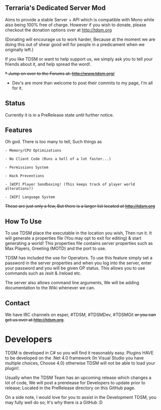 Terraria's Dedicated Server Mod
-------------

Aims to provide a stable Server + API which is compatible with Mono while also being 100% free of charge. However if you wish to donate, please checkout the donation options over at http://tdsm.org

(Donating will encourage us to work harder, Because at the moment we are doing this out of shear good will for people in a predicament when we originally left.)

If you like TDSM or want to help support us, we simply ask you to tell your friends about it, and help spread the word!.

~~* Jump on over to the Forums at: http://www.tdsm.org/~~
* Dev's are more than welcome to post their commits to my page, I'm all for it. 


Status
-------------
Currently it is in a PreRelease state until further notice.

Features
-------------
Oh god. There is too many to tell, Such things as 

	- Memory/CPU Optimizations
	
	- No Client Code (Runs a hell of a lot faster...)
	
	- Permissions System

	- Hack Preventions
	
	- [WIP] Player Sandboxing! (This keeps track of player world alterations!)
	
	- [WIP] Language System
	
	
~~These are just only a few, But there is a larger list located at http://tdsm.org~~


How To Use
-------------
To use TDSM place the executable in the location you wish, Then run it. It will generate a properties file (You may opt to exit for editing) & start generating a world!
This properties file contains server properties such as Max Players, Greeting (MOTD) and the port to use.

TDSM has included the use for Operators. To use this feature simply set a password in the server properties and when you log into the server, enter your password and you will be given OP status. This allows you to use commands such as /exit & /reload etc.

The server also allows command line arguments, We will be adding documentation to the Wiki whenever we can.

Contact
-------------
We have IRC channels on esper, #TDSM, #TDSMDev, #TDSMGit ~~or you can get us over at http://tdsm.org~~.

Developers
=============
TDSM is developed in C# so you will find it reasonably easy.
Plugins HAVE to be developed on the .Net 4.0 framework (In Visual Studio you have multiple choices, Choose 4.0) otherwise TDSM will not be able to load your plugin!.

Usually when the TDSM Team has an upcoming release which changes a lot of code, We will post a prerelease for Developers to update prior to release; Located in the PreRelease directory on this GitHub page.

On a side note, 
I would love for you to assist in the Development TDSM, you may fully well do so; It's why there is a GitHub :D


